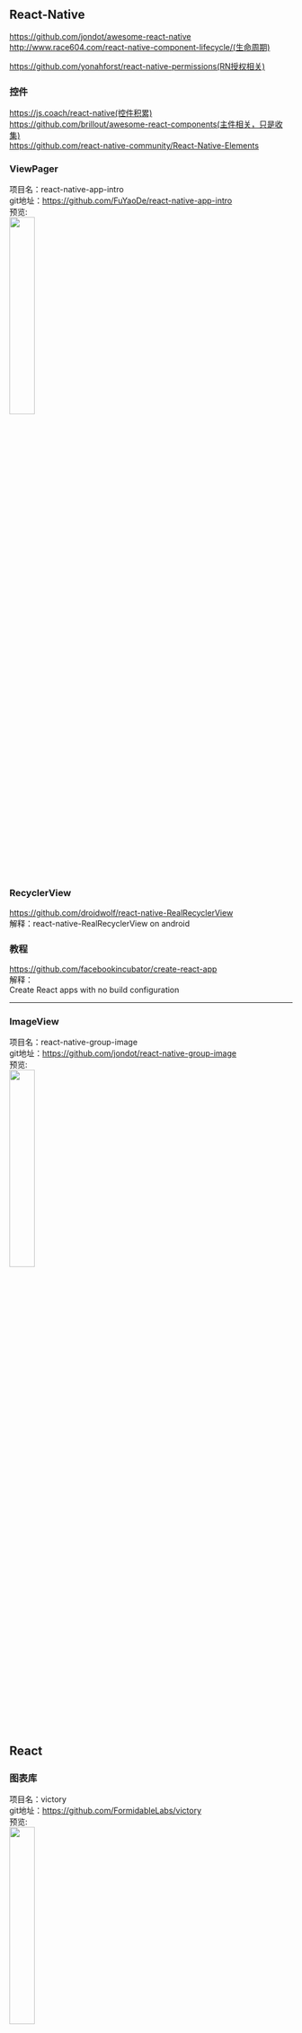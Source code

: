 ## React-Native

https://github.com/jondot/awesome-react-native
<br>
http://www.race604.com/react-native-component-lifecycle/(生命周期)
<br>

https://github.com/yonahforst/react-native-permissions(RN授权相关)


### 控件<br>

https://js.coach/react-native(控件积累)
<br>
https://github.com/brillout/awesome-react-components(主件相关，只是收集)
<br>
https://github.com/react-native-community/React-Native-Elements
<br>

### ViewPager<br>


项目名：react-native-app-intro<br>
git地址：https://github.com/FuYaoDe/react-native-app-intro<br>
预览:<br>
<img src="https://camo.githubusercontent.com/0070607c97ffa385a28618d4b40c6a913a5bfa67/687474703a2f2f692e67697068792e636f6d2f336f366f7a6a4c6f4f6e595458667a4a67512e676966" width="30%"/>
<br>

### RecyclerView<br>

https://github.com/droidwolf/react-native-RealRecyclerView<br>
解释：react-native-RealRecyclerView on android
<br>

###  教程<br>
https://github.com/facebookincubator/create-react-app
<br>
解释：<br>
Create React apps with no build configuration<br>

---------

### ImageView<br>

项目名：react-native-group-image<br>
git地址：https://github.com/jondot/react-native-group-image<br>
预览:<br>
<img src="https://github.com/jondot/react-native-group-image/raw/master/assets/groupimage.png" width="30%"/>
<br>


## React<br>


### 图表库<br>
项目名：victory<br>
git地址：https://github.com/FormidableLabs/victory<br>
预览:<br>
<img src="https://cloud.githubusercontent.com/assets/3719995/20915445/ca54be30-bb3a-11e6-95d0-7867af91f269.gif" width="30%"/>
<br>
